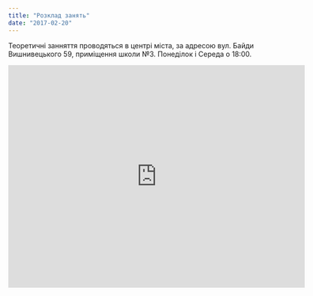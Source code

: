 ```yaml
---
title: "Розклад занять"
date: "2017-02-20"
---
```


Теоретичні занняття проводяться в центрі міста, за адресою вул. Байди Вишнивецького 59, приміщення школи №3. Понеділок і Середа о 18:00.

<iframe src="https://www.google.com/maps/embed?pb=!1m0!3m2!1sru!2sua!4v1487797246656!6m8!1m7!1sPBFp_thck6azNqXEd2BmKg!2m2!1d49.44220284677808!2d32.05557256213922!3f306.9452487782879!4f4.457269801643648!5f0.7820865974627469" width="600" height="450" frameborder="0" style="border:0" allowfullscreen></iframe>
